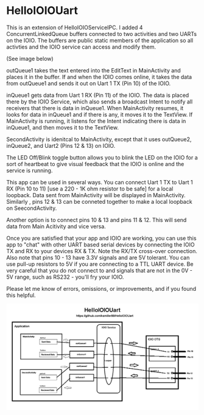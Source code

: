# HelloIOIOUart
This is an extension of HelloIOIOServiceIPC. I added 4 ConcurrentLinkedQueue buffers connected to two activities and two UARTs on the IOIO. The buffers are public static members of the application so all activties and the IOIO service can access and modify them.

(See image below)

outQueue1 takes the text entered into the EditText in MainActivity and places it in the buffer. If and when the IOIO comes online, it takes the data from outQueue1 and sends it out on Uart 1 TX (Pin 10) of the IOIO.

inQueue1 gets data from Uart 1 RX (Pin 11) of the IOIO. The data is placed there by the IOIO Service, which also sends a broadcast Intent to notify all receivers that there is data in inQueue1. When MainActivity resumes, it looks for data in inQueue1 and if there is any, it moves it to the TextView. If MainActivity is running, it listens for the Intent indicating there is data in inQueue1, and then moves it to the TextView.

SecondActivity is idenitcal to MainActivity, except that it uses outQueue2, inQueue2, and Uart2 (Pins 12 & 13) on IOIO.

The LED Off/Blink toggle button allows you to blink the LED on the IOIO for a sort of heartbeat to give visual feedback that the IOIO is online and the service is running.

This app can be used in several ways. You can connect Uart 1 TX to Uart 1 RX (Pin 10 to 11) [use a 220 - 1K ohm resistor to be safe] for a local loopback. Data sent from MainActivity will be displayed in MainActivity. Similarly , pins 12 & 13 can be conneted together to make a local loopback on SeecondActivity.

Another option is to connect pins 10 & 13 and pins 11 & 12. This will send data from Main Acitivity and vice versa.

Once you are satisfied that your app and IOIO are working, you can use this app to "chat" with other UART based serial devices by connecting the IOIO TX and RX to your devices RX & TX. Note the RX/TX cross-over connection. Also note that pins 10 - 13 have 3.3V signals and are 5V tolerant. You can use pull-up resistors to 5V if you are connecting to a TTL UART device. Be very careful that you do not connect to and signals that are not in the 0V - 5V range, such as RS232 - you'll fry your IOIO.

Please let me know of errors, omissions, or improvements, and if you found this helpful.

<img src="./images/HelloIOIOUart.png">

